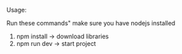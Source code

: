 Usage:

Run these commands"
make sure you have nodejs installed
1. npm install -> download libraries
2. npm run dev -> start project 